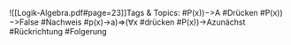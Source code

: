 
![[Logik-Algebra.pdf#page=23]]Tags & Topics:
   #P(x))−>A
   #Drücken
   #P(x))−>False
   #Nachweis
   #p(x)→a)⇒(∀x
   #drücken
   #P(x))→Azunächst
   #Rückrichtung
   #Folgerung
